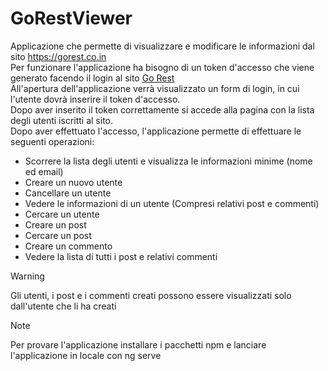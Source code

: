 # GoRestViewer

Applicazione che permette di visualizzare e modificare le informazioni dal sito https://gorest.co.in<br>
Per funzionare l'applicazione ha bisogno di un token d'accesso che viene generato facendo il login al sito [Go Rest](https://gorest.co.in/my-account/access-tokens)<br>
All'apertura dell'applicazione verrà visualizzato un form di login, in cui l'utente dovrà inserire il token d'accesso.<br>
Dopo aver inserito il token correttamente si accede alla pagina con la lista degli utenti iscritti al sito.<br>
Dopo aver effettuato l'accesso, l'applicazione permette di effettuare le seguenti operazioni:
- Scorrere la lista degli utenti e visualizza le informazioni minime (nome ed email)
- Creare un nuovo utente
- Cancellare un utente
- Vedere le informazioni di un utente (Compresi relativi post e commenti)
- Cercare un utente
- Creare un post
- Cercare un post
- Creare un commento
- Vedere la lista di tutti i post e relativi commenti

> [!WARNING]
> Gli utenti, i post e i commenti creati possono essere visualizzati solo dall'utente che li ha creati

> [!NOTE]
> Per provare l'applicazione installare i pacchetti npm e lanciare l'applicazione in locale con ng serve
